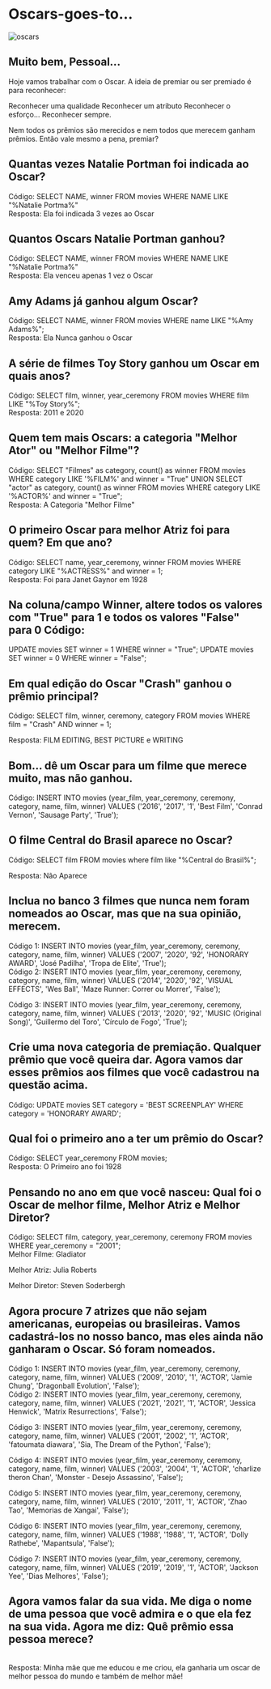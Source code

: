 # Oscars-goes-to...
![oscars](https://github.com/LucasSilva77/Oscars-goes-to/assets/125465336/e30d2620-d66e-4f14-97c7-30e93c95f0c9) 

## Muito bem, Pessoal...
Hoje vamos trabalhar com o Oscar. A ideia de premiar ou ser premiado é para reconhecer:

Reconhecer uma qualidade Reconhecer um atributo Reconhecer o esforço... Reconhecer sempre.

Nem todos os prêmios são merecidos e nem todos que merecem ganham prêmios. Então vale mesmo a pena, premiar?

## Quantas vezes Natalie Portman foi indicada ao Oscar? 
Código: SELECT NAME, winner FROM movies WHERE NAME LIKE "%Natalie Portma%"<br/>
Resposta: Ela foi indicada 3 vezes ao Oscar

## Quantos Oscars Natalie Portman ganhou? 
Código: SELECT NAME, winner FROM movies WHERE NAME LIKE "%Natalie Portma%"<br/>
Resposta: Ela venceu apenas 1 vez o Oscar

## Amy Adams já ganhou algum Oscar? 
Código: SELECT NAME, winner FROM movies WHERE name LIKE "%Amy Adams%";<br/>
Resposta: Ela Nunca ganhou o Oscar

## A série de filmes Toy Story ganhou um Oscar em quais anos? 
Código: SELECT film, winner, year_ceremony FROM movies WHERE film LIKE "%Toy Story%";<br/>
Resposta: 2011 e 2020

## Quem tem mais Oscars: a categoria "Melhor Ator" ou "Melhor Filme"? 
Código: SELECT "Filmes" as category, count() as winner FROM movies WHERE category LIKE '%FILM%' and winner = "True" UNION SELECT "actor" as category, count() as winner FROM movies WHERE category LIKE '%ACTOR%' and winner = "True";<br/>
Resposta: A Categoria "Melhor Filme"

## O primeiro Oscar para melhor Atriz foi para quem? Em que ano? 
Código: SELECT name, year_ceremony, winner FROM movies WHERE category LIKE "%ACTRESS%" and winner = 1;<br/>
Resposta: Foi para Janet Gaynor em 1928

## Na coluna/campo Winner, altere todos os valores com "True" para 1 e todos os valores "False" para 0 Código:
UPDATE movies SET winner = 1 WHERE winner = "True"; UPDATE movies SET winner = 0 WHERE winner = "False";<br/>

## Em qual edição do Oscar "Crash" ganhou o prêmio principal?
Código: SELECT film, winner, ceremony, category FROM movies WHERE film = "Crash" AND winner = 1;<br/>

Resposta: FILM EDITING, BEST PICTURE e WRITING

## Bom... dê um Oscar para um filme que merece muito, mas não ganhou.
Código: INSERT INTO movies (year_film, year_ceremony, ceremony, category, name, film, winner) VALUES ('2016', '2017', '1', 'Best Film', 'Conrad Vernon', 'Sausage Party', 'True');<br/>

## O filme Central do Brasil aparece no Oscar?
Código: SELECT film FROM movies where film like "%Central do Brasil%";<br/>

Resposta: Não Aparece

## Inclua no banco 3 filmes que nunca nem foram nomeados ao Oscar, mas que na sua opinião, merecem. 
Código 1: INSERT INTO movies (year_film, year_ceremony, ceremony, category, name, film, winner) VALUES ('2007', '2020', '92', 'HONORARY AWARD', 'José Padilha', 'Tropa de Elite', 'True');<br/>
Código 2: INSERT INTO movies (year_film, year_ceremony, ceremony, category, name, film, winner) VALUES ('2014', '2020', '92', 'VISUAL EFFECTS', 'Wes Ball', 'Maze Runner: Correr ou Morrer', 'False');<br/>

Código 3: INSERT INTO movies (year_film, year_ceremony, ceremony, category, name, film, winner) VALUES ('2013', '2020', '92', 'MUSIC (Original Song)', 'Guillermo del Toro', 'Círculo de Fogo', 'True');<br/>

## Crie uma nova categoria de premiação. Qualquer prêmio que você queira dar. Agora vamos dar esses prêmios aos filmes que você cadastrou na questão acima.
Código: UPDATE movies SET category = 'BEST SCREENPLAY' WHERE category = 'HONORARY AWARD';

## Qual foi o primeiro ano a ter um prêmio do Oscar?
Código: SELECT year_ceremony FROM movies;<br/>
Resposta: O Primeiro ano foi 1928

## Pensando no ano em que você nasceu: Qual foi o Oscar de melhor filme, Melhor Atriz e Melhor Diretor?
Código: SELECT film, category, year_ceremony, ceremony FROM movies WHERE year_ceremony = "2001";<br/>
Melhor Filme: Gladiator

Melhor Atriz: Julia Roberts<br/>

Melhor Diretor: Steven Soderbergh<br/>

## Agora procure 7 atrizes que não sejam americanas, europeias ou brasileiras. Vamos cadastrá-los no nosso banco, mas eles ainda não ganharam o Oscar. Só foram nomeados. 
Código 1: INSERT INTO movies (year_film, year_ceremony, ceremony, category, name, film, winner) VALUES ('2009', '2010', '1', 'ACTOR', 'Jamie Chung', 'Dragonball Evolution', 'False');<br/>
Código 2: INSERT INTO movies (year_film, year_ceremony, ceremony, category, name, film, winner) VALUES ('2021', '2021', '1', 'ACTOR', 'Jessica Henwick', 'Matrix Resurrections', 'False');<br/>

Código 3: INSERT INTO movies (year_film, year_ceremony, ceremony, category, name, film, winner) VALUES ('2001', '2002', '1', 'ACTOR', 'fatoumata diawara', 'Sia, The Dream of the Python', 'False');<br/>

Código 4: INSERT INTO movies (year_film, year_ceremony, ceremony, category, name, film, winner) VALUES ('2003', '2004', '1', 'ACTOR', 'charlize theron Chan', 'Monster - Desejo Assassino', 'False');<br/>

Código 5: INSERT INTO movies (year_film, year_ceremony, ceremony, category, name, film, winner) VALUES ('2010', '2011', '1', 'ACTOR', 'Zhao Tao', 'Memorias de Xangai', 'False');<br/>

Código 6: INSERT INTO movies (year_film, year_ceremony, ceremony, category, name, film, winner) VALUES ('1988', '1988', '1', 'ACTOR', 'Dolly Rathebe', 'Mapantsula', 'False');<br/>

Código 7: INSERT INTO movies (year_film, year_ceremony, ceremony, category, name, film, winner) VALUES ('2019', '2019', '1', 'ACTOR', 'Jackson Yee', 'Dias Melhores', 'False');<br/>

## Agora vamos falar da sua vida. Me diga o nome de uma pessoa que você admira e o que ela fez na sua vida. Agora me diz: Quê prêmio essa pessoa merece?
<br/>Resposta: Minha mãe que me educou e me criou, ela ganharia um oscar de melhor pessoa do mundo e também de melhor mãe!
